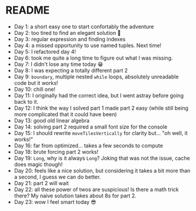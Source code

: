 # README

* Day 1: a short easy one to start confortably the adventure
* Day 2: too tired to find an elegant solution 🥲
* Day 3: regular expression and finding indexes
* Day 4: a missed opportunity to use named tuples. Next time!
* Day 5: I refactored day 4!
* Day 6: took me quite a long time to figure out what I was missing.
* Day 7: I didn't lose any time today 😁
* Day 8: I was expecting a totally different part 2
* Day 9: `boundary`, multiple nested `while` loops, absolutely unreadable code but it works!
* Day 10: chill one!
* Day 11: I originally had the correct idea, but I went astray before going back to it.
* Day 12: I think the way I solved part 1 made part 2 easy (while still being more complicated that it could have been)
* Day 13: good old linear algebra
* Day 14: solving part 2 required a small font size for the console
* Day 15: I should rewrite `moveTilesVertically` for clarity but... "oh well, it works!"
* Day 16: far from optimized... takes a few seconds to compute
* Day 18: brute forcing part 2 works!
* Day 19: `Long`, why is it always `Long`? Joking that was not the issue, cache does magic though!
* Day 20: feels like a nice solution, but considering it takes a bit more than a second, I guess we can do better.
* Day 21: part 2 will wait
* Day 22: all these power of twos are suspicious! Is there a math trick there? My naive solution takes about 8s for part 2.
* Day 23: wow I feel smart today 😎
